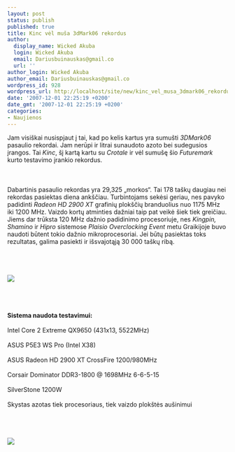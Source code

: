 ```yaml
---
layout: post
status: publish
published: true
title: Kinc vėl muša 3dMark06 rekordus
author:
  display_name: Wicked Akuba
  login: Wicked Akuba
  email: Dariusbuinauskas@gmail.co
  url: ''
author_login: Wicked Akuba
author_email: Dariusbuinauskas@gmail.co
wordpress_id: 928
wordpress_url: http://localhost/site/new/kinc_vel_musa_3dmark06_rekordus/
date: '2007-12-01 22:25:19 +0200'
date_gmt: '2007-12-01 22:25:19 +0200'
categories:
- Naujienos
---
```

<p>Jam visiškai nusispjaut į tai, kad po kelis kartus yra sumušti <i>3DMark06</i> pasaulio rekordai. Jam nerūpi ir litrai sunaudoto azoto bei sudegusios įrangos. Tai <i>Kinc</i>, šį kartą kartu su <i>Crotale</i> ir vėl sumušę šio <i>Futuremark</i> kurto testavimo įrankio rekordus.<br />
<br><br />
<br>Dabartinis pasaulio rekordas yra 29,325 „morkos“. Tai 178 taškų daugiau nei rekordas pasiektas diena ankščiau. Turbintojams sekėsi geriau, nes pavyko padidinti <i>Radeon HD 2900 XT</i> grafinių plokščių branduolius nuo 1175 MHz iki 1200 MHz. Vaizdo kortų atminties dažniai taip pat veikė šiek tiek greičiau. Jiems dar trūksta 120 MHz dažnio padidinimo procesoriuje, nes <i>Kingpin, Shamino</i> ir <i> Hipro</i> sistemose <i>Plaisio Overclocking Event</i> metu Graikijoje buvo naudoti būtent tokio dažnio mikroprocesoriai.  Jei būtų pasiektas toks rezultatas, galima pasiekti ir išsvajotąją 30 000 taškų ribą.<br />
<br><br />
<br><a class="ns" href="http://www.technews.lt/upl/Failai/Kinc2.jpeg"><br><img src="http://www.technews.lt/upl/Failai/Kinc2(small).jpeg"><br></a><br />
<br><br />
<br><b>Sistema naudota testavimui:</b><br />
<br>Intel Core 2 Extreme QX9650 (431x13, 5522MHz)<br />
<br>ASUS P5E3 WS Pro (Intel X38)<br />
<br>ASUS Radeon HD 2900 XT CrossFire 1200/980MHz<br />
<br>Corsair Dominator DDR3-1800 @ 1698MHz 6-6-5-15<br />
<br>SilverStone 1200W<br />
<br>Skystas azotas tiek procesoriaus, tiek vaizdo plokštės aušinimui<br />
<br><br />
<br><br><img src="http://www.technews.lt/upl/Failai/Kinc.jpeg"><br><br />
<br></p>
